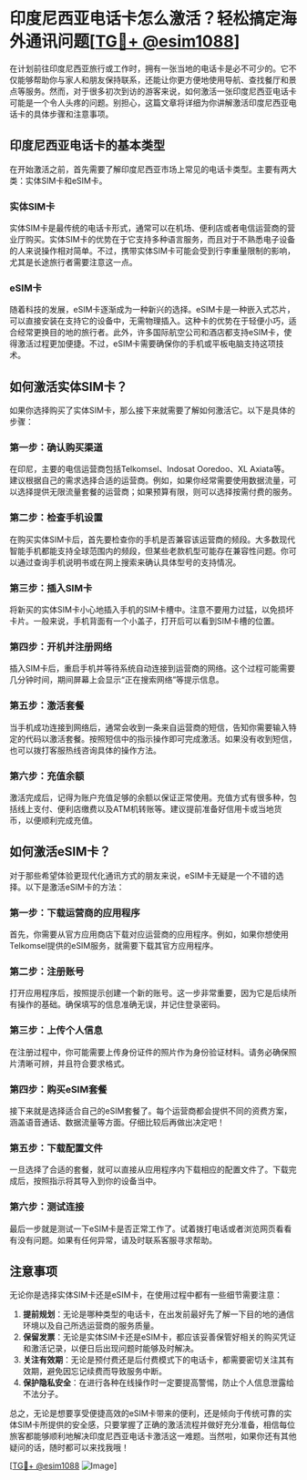 # 印度尼西亚电话卡怎么激活？轻松搞定海外通讯问题[[TG💪+ @esim1088](https://t.me/s/esim1088)]

在计划前往印度尼西亚旅行或工作时，拥有一张当地的电话卡是必不可少的。它不仅能够帮助你与家人和朋友保持联系，还能让你更方便地使用导航、查找餐厅和景点等服务。然而，对于很多初次到访的游客来说，如何激活一张印度尼西亚电话卡可能是一个令人头疼的问题。别担心，这篇文章将详细为你讲解激活印度尼西亚电话卡的具体步骤和注意事项。

## 印度尼西亚电话卡的基本类型

在开始激活之前，首先需要了解印度尼西亚市场上常见的电话卡类型。主要有两大类：实体SIM卡和eSIM卡。

### 实体SIM卡

实体SIM卡是最传统的电话卡形式，通常可以在机场、便利店或者电信运营商的营业厅购买。实体SIM卡的优势在于它支持多种语言服务，而且对于不熟悉电子设备的人来说操作相对简单。不过，携带实体SIM卡可能会受到行李重量限制的影响，尤其是长途旅行者需要注意这一点。

### eSIM卡

随着科技的发展，eSIM卡逐渐成为一种新兴的选择。eSIM卡是一种嵌入式芯片，可以直接安装在支持它的设备中，无需物理插入。这种卡的优势在于轻便小巧，适合经常更换目的地的旅行者。此外，许多国际航空公司和酒店都支持eSIM卡，使得激活过程更加便捷。不过，eSIM卡需要确保你的手机或平板电脑支持这项技术。

## 如何激活实体SIM卡？

如果你选择购买了实体SIM卡，那么接下来就需要了解如何激活它。以下是具体的步骤：

### 第一步：确认购买渠道

在印尼，主要的电信运营商包括Telkomsel、Indosat Ooredoo、XL Axiata等。建议根据自己的需求选择合适的运营商。例如，如果你经常需要使用数据流量，可以选择提供无限流量套餐的运营商；如果预算有限，则可以选择按需付费的服务。

### 第二步：检查手机设置

在购买实体SIM卡后，首先要检查你的手机是否兼容该运营商的频段。大多数现代智能手机都能支持全球范围内的频段，但某些老款机型可能存在兼容性问题。你可以通过查询手机说明书或在网上搜索来确认具体型号的支持情况。

### 第三步：插入SIM卡

将新买的实体SIM卡小心地插入手机的SIM卡槽中。注意不要用力过猛，以免损坏卡片。一般来说，手机背面有一个小盖子，打开后可以看到SIM卡槽的位置。

### 第四步：开机并注册网络

插入SIM卡后，重启手机并等待系统自动连接到运营商的网络。这个过程可能需要几分钟时间，期间屏幕上会显示“正在搜索网络”等提示信息。

### 第五步：激活套餐

当手机成功连接到网络后，通常会收到一条来自运营商的短信，告知你需要输入特定的代码以激活套餐。按照短信中的指示操作即可完成激活。如果没有收到短信，也可以拨打客服热线咨询具体的操作方法。

### 第六步：充值余额

激活完成后，记得为账户充值足够的余额以保证正常使用。充值方式有很多种，包括线上支付、便利店缴费以及ATM机转账等。建议提前准备好信用卡或当地货币，以便顺利完成充值。

## 如何激活eSIM卡？

对于那些希望体验更现代化通讯方式的朋友来说，eSIM卡无疑是一个不错的选择。以下是激活eSIM卡的方法：

### 第一步：下载运营商的应用程序

首先，你需要从官方应用商店下载对应运营商的应用程序。例如，如果你想使用Telkomsel提供的eSIM服务，就需要下载其官方应用程序。

### 第二步：注册账号

打开应用程序后，按照提示创建一个新的账号。这一步非常重要，因为它是后续所有操作的基础。确保填写的信息准确无误，并记住登录密码。

### 第三步：上传个人信息

在注册过程中，你可能需要上传身份证件的照片作为身份验证材料。请务必确保照片清晰可辨，并且符合要求格式。

### 第四步：购买eSIM套餐

接下来就是选择适合自己的eSIM套餐了。每个运营商都会提供不同的资费方案，涵盖语音通话、数据流量等方面。仔细比较后再做出决定吧！

### 第五步：下载配置文件

一旦选择了合适的套餐，就可以直接从应用程序内下载相应的配置文件了。下载完成后，按照指示将其导入到你的设备当中。

### 第六步：测试连接

最后一步就是测试一下eSIM卡是否正常工作了。试着拨打电话或者浏览网页看看有没有问题。如果有任何异常，请及时联系客服寻求帮助。

## 注意事项

无论你是选择实体SIM卡还是eSIM卡，在使用过程中都有一些细节需要注意：

1. **提前规划**：无论是哪种类型的电话卡，在出发前最好先了解一下目的地的通信环境以及自己所选运营商的服务质量。
2. **保留发票**：无论是实体SIM卡还是eSIM卡，都应该妥善保管好相关的购买凭证和激活记录，以便日后出现问题时能够及时解决。
3. **关注有效期**：无论是预付费还是后付费模式下的电话卡，都需要密切关注其有效期，避免因忘记续费而导致服务中断。
4. **保护隐私安全**：在进行各种在线操作时一定要提高警惕，防止个人信息泄露给不法分子。

总之，无论是想要享受便捷高效的eSIM卡带来的便利，还是倾向于传统可靠的实体SIM卡所提供的安全感，只要掌握了正确的激活流程并做好充分准备，相信每位旅客都能够顺利地解决印度尼西亚电话卡激活这一难题。当然啦，如果你还有其他疑问的话，随时都可以来找我哦！

[[TG💪+ @esim1088](https://t.me/s/esim1088) ![Image](https://i.postimg.cc/4NQfJmqS/Snipaste-2025-05-13-00-14-12.png)]